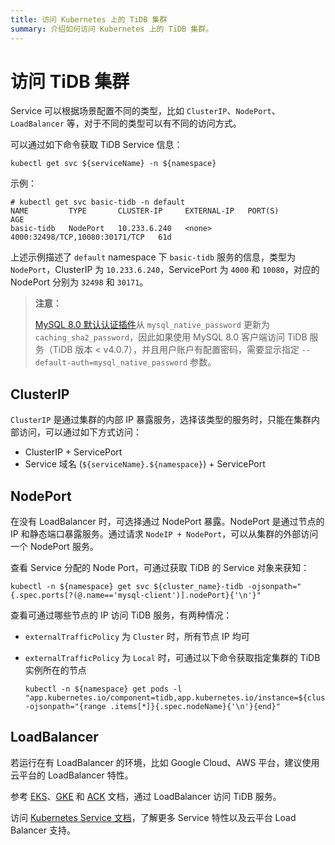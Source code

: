 ```yaml
---
title: 访问 Kubernetes 上的 TiDB 集群
summary: 介绍如何访问 Kubernetes 上的 TiDB 集群。
---
```


# 访问 TiDB 集群

Service 可以根据场景配置不同的类型，比如 `ClusterIP`、`NodePort`、`LoadBalancer` 等，对于不同的类型可以有不同的访问方式。

可以通过如下命令获取 TiDB Service 信息：


```shell
kubectl get svc ${serviceName} -n ${namespace}
```

示例：

```
# kubectl get svc basic-tidb -n default
NAME         TYPE       CLUSTER-IP     EXTERNAL-IP   PORT(S)                          AGE
basic-tidb   NodePort   10.233.6.240   <none>        4000:32498/TCP,10080:30171/TCP   61d
```

上述示例描述了 `default` namespace 下 `basic-tidb` 服务的信息，类型为 `NodePort`，ClusterIP 为 `10.233.6.240`，ServicePort 为 `4000` 和 `10080`，对应的 NodePort 分别为 `32498` 和 `30171`。

> **注意：**
>
> [MySQL 8.0 默认认证插件](https://dev.mysql.com/doc/refman/8.0/en/server-system-variables.html#sysvar_default_authentication_plugin)从 `mysql_native_password` 更新为 `caching_sha2_password`，因此如果使用 MySQL 8.0 客户端访问 TiDB 服务（TiDB 版本 < v4.0.7），并且用户账户有配置密码，需要显示指定 `--default-auth=mysql_native_password` 参数。

## ClusterIP

`ClusterIP` 是通过集群的内部 IP 暴露服务，选择该类型的服务时，只能在集群内部访问，可以通过如下方式访问：

* ClusterIP + ServicePort
* Service 域名 (`${serviceName}.${namespace}`) + ServicePort

## NodePort

在没有 LoadBalancer 时，可选择通过 NodePort 暴露。NodePort 是通过节点的 IP 和静态端口暴露服务。通过请求 `NodeIP + NodePort`，可以从集群的外部访问一个 NodePort 服务。

查看 Service 分配的 Node Port，可通过获取 TiDB 的 Service 对象来获知：


```shell
kubectl -n ${namespace} get svc ${cluster_name}-tidb -ojsonpath="{.spec.ports[?(@.name=='mysql-client')].nodePort}{'\n'}"
```

查看可通过哪些节点的 IP 访问 TiDB 服务，有两种情况：

- `externalTrafficPolicy` 为 `Cluster` 时，所有节点 IP 均可
- `externalTrafficPolicy` 为 `Local` 时，可通过以下命令获取指定集群的 TiDB 实例所在的节点

    
    ```shell
    kubectl -n ${namespace} get pods -l "app.kubernetes.io/component=tidb,app.kubernetes.io/instance=${cluster_name}" -ojsonpath="{range .items[*]}{.spec.nodeName}{'\n'}{end}"
    ```

## LoadBalancer

若运行在有 LoadBalancer 的环境，比如 Google Cloud、AWS 平台，建议使用云平台的 LoadBalancer 特性。

参考 [EKS](deploy-on-aws-eks.md#安装-mysql-客户端并连接)、[GKE](deploy-on-gcp-gke.md#安装-mysql-客户端并连接) 和 [ACK](deploy-on-alibaba-cloud.md#连接数据库) 文档，通过 LoadBalancer 访问 TiDB 服务。

访问 [Kubernetes Service 文档](https://kubernetes.io/docs/concepts/services-networking/service/)，了解更多 Service 特性以及云平台 Load Balancer 支持。

